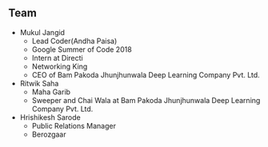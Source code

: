 ## Team
- Mukul Jangid
  - Lead Coder(Andha Paisa)
  - Google Summer of Code 2018
  - Intern at Directi
  - Networking King
  - CEO of Bam Pakoda Jhunjhunwala Deep Learning Company Pvt. Ltd.
- Ritwik Saha
  - Maha Garib
  - Sweeper and Chai Wala at Bam Pakoda Jhunjhunwala Deep Learning Company Pvt. Ltd.
- Hrishikesh Sarode
  - Public Relations Manager
  - Berozgaar
